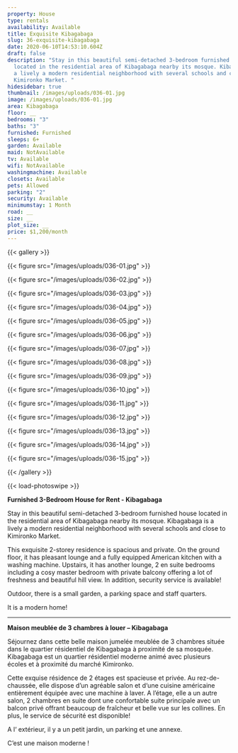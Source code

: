 ```yaml
---
property: House
type: rentals
availability: Available
title: Exquisite Kibagabaga
slug: 36-exquisite-kibagabaga
date: 2020-06-10T14:53:10.604Z
draft: false
description: "Stay in this beautiful semi-detached 3-bedroom furnished house
  located in the residential area of Kibagabaga nearby its mosque. Kibagabaga is
  a lively a modern residential neighborhood with several schools and close to
  Kimironko Market. "
hidesidebar: true
thumbnail: /images/uploads/036-01.jpg
image: /images/uploads/036-01.jpg
area: Kibagabaga
floor: __
bedrooms: "3"
baths: "3"
furnished: Furnished
sleeps: 6+
garden: Available
maid: NotAvailable
tv: Available
wifi: NotAvailable
washingmachine: Available
closets: Available
pets: Allowed
parking: "2"
security: Available
minimumstay: 1 Month
road: __
size: __
plot_size: __
price: $1,200/month
---
```

{{< gallery >}}

{{< figure src="/images/uploads/036-01.jpg" >}}

{{< figure src="/images/uploads/036-02.jpg" >}}

{{< figure src="/images/uploads/036-03.jpg" >}}

{{< figure src="/images/uploads/036-04.jpg" >}}

{{< figure src="/images/uploads/036-05.jpg" >}}

{{< figure src="/images/uploads/036-06.jpg" >}}

{{< figure src="/images/uploads/036-07.jpg" >}}

{{< figure src="/images/uploads/036-08.jpg" >}}

{{< figure src="/images/uploads/036-09.jpg" >}}

{{< figure src="/images/uploads/036-10.jpg" >}}

{{< figure src="/images/uploads/036-11.jpg" >}}

{{< figure src="/images/uploads/036-12.jpg" >}}

{{< figure src="/images/uploads/036-13.jpg" >}}

{{< figure src="/images/uploads/036-14.jpg" >}}

{{< figure src="/images/uploads/036-15.jpg" >}}

{{< /gallery >}}

{{< load-photoswipe >}}

**Furnished 3-Bedroom House for Rent - Kibagabaga**

Stay in this beautiful semi-detached 3-bedroom furnished house located in the residential area of Kibagabaga nearby its mosque. Kibagabaga is a lively a modern residential neighborhood with several schools and close to Kimironko Market.

This exquisite 2-storey residence is spacious and private. On the ground floor, it has pleasant lounge and a fully equipped American kitchen with a washing machine. Upstairs, it has another lounge, 2 en suite bedrooms including a cosy master bedroom with private balcony offering a lot of freshness and beautiful hill view. In addition, security service is available!

Outdoor, there is a small garden, a parking space and staff quarters.

It is a modern home!

- - -

**Maison meublée de 3 chambres à louer – Kibagabaga**

Séjournez dans cette belle maison jumelée meublée de 3 chambres située dans le quartier résidentiel de Kibagabaga à proximité de sa mosquée. Kibagabaga est un quartier résidentiel moderne animé avec plusieurs écoles et à proximité du marché Kimironko.

Cette exquise résidence de 2 étages est spacieuse et privée. Au rez-de-chaussée, elle dispose d’un agréable salon et d‘une cuisine américaine entièrement équipée avec une machine à laver. A l’étage, elle a un autre salon, 2 chambres en suite dont une confortable suite principale avec un balcon privé offrant beaucoup de fraîcheur et belle vue sur les collines. En plus, le service de sécurité est disponible!

A l‘ extérieur, il y a un petit jardin, un parking et une annexe.

C’est une maison moderne !